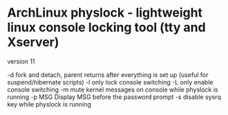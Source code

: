 # ArchLinux physlock - lightweight linux console locking tool (tty and Xserver)
version 11

-d	fork and detach, parent returns after everything is set up
	(useful for suspend/hibernate scripts)
-l	only lock console switching
-L	only enable console switching
-m	mute kernel messages on console while physlock is running
-p MSG	Display MSG before the password prompt
-s	disable sysrq key while physlock is running

